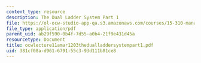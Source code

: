```yaml
---
content_type: resource
description: The Dual Ladder System Part 1
file: https://ol-ocw-studio-app-qa.s3.amazonaws.com/courses/15-310-managerial-psychology-laboratory-spring-2003/381cf08ad961679155c393d111b81ce8_ocwlecture11amar1203thedualladdersystempart1.pdf
file_type: application/pdf
parent_uid: ab29f590-0b4f-7d55-a0b4-21f9e431d45a
resourcetype: Document
title: ocwlecture11amar1203thedualladdersystempart1.pdf
uid: 381cf08a-d961-6791-55c3-93d111b81ce8
---
```

